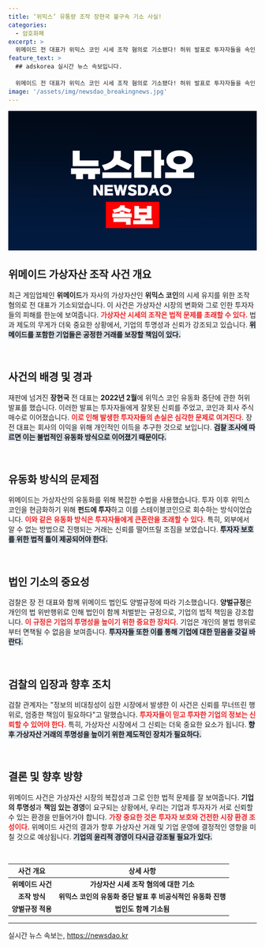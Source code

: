 ```yaml
---
title: ‘위믹스’ 유통량 조작 장현국 불구속 기소 사실!
categories:
  - 암호화폐
excerpt: >
  위메이드 전 대표가 위믹스 코인 시세 조작 혐의로 기소됐다! 허위 발표로 투자자들을 속인 그는 법인과 함께 처벌받게 되며, 가상자산 시장의 신뢰가 위태롭게 된 이유를 밝혀드립니다. 클릭하여 진실을 확인하세요!
feature_text: >
  ## adskorea 실시간 뉴스 속보입니다.

  위메이드 전 대표가 위믹스 코인 시세 조작 혐의로 기소됐다! 허위 발표로 투자자들을 속인 그는 법인과 함께 처벌받게 되며, 가상자산 시장의 신뢰가 위태롭게 된 이유를 밝혀드립니다. 클릭하여 진실을 확인하세요!
image: '/assets/img/newsdao_breakingnews.jpg'
---
```


<p><img src="/assets/img/newsdao_breakingnews.jpg" alt="adskorea 속보" /></p>

<h2 data-ke-size="size26">위메이드 가상자산 조작 사건 개요</h2>

<p data-ke-size="size16">최근 게임업체인 <b>위메이드</b>가 자사의 가상자산인 <b>위믹스 코인</b>의 시세 유지를 위한 조작 혐의로 전 대표가 기소되었습니다. 이 사건은 가상자산 시장의 변화와 그로 인한 투자자들의 피해를 한눈에 보여줍니다. <b><span style="color: #ee2323;">가상자산 시세의 조작은 법적 문제를 초래할 수 있다.</span></b> 법과 제도의 무게가 더욱 중요한 상황에서, 기업의 투명성과 신뢰가 강조되고 있습니다. <b><span style="background-color: #21538527;">위메이드를 포함한 기업들은 공정한 거래를 보장할 책임이 있다.</span></b></p>

<p data-ke-size="size16">&nbsp;</p>

<h2 data-ke-size="size26">사건의 배경 및 경과</h2>

<p data-ke-size="size16">재판에 넘겨진 <b>장현국</b> 전 대표는 <b>2022년 2월</b>에 위믹스 코인 유동화 중단에 관한 허위 발표를 했습니다. 이러한 발표는 투자자들에게 잘못된 신뢰를 주었고, 코인과 회사 주식 매수로 이어졌습니다. <b><span style="color: #ee2323;">이로 인해 발생한 투자자들의 손실은 심각한 문제로 여겨진다.</span></b> 장 전 대표는 회사의 이익을 위해 개인적인 이득을 추구한 것으로 보입니다. <b><span style="background-color: #21538527;">검찰 조사에 따르면 이는 불법적인 유동화 방식으로 이어졌기 때문이다.</span></b></p>

<p data-ke-size="size16">&nbsp;</p>

<h2 data-ke-size="size26">유동화 방식의 문제점</h2>

<p data-ke-size="size16">위메이드는 가상자산의 유동화를 위해 복잡한 수법을 사용했습니다. 투자 이후 위믹스 코인을 현금화하기 위해 <b>펀드에 투자</b>하고 이를 스테이블코인으로 회수하는 방식이었습니다. <b><span style="color: #ee2323;">이와 같은 유동화 방식은 투자자들에게 큰혼란을 초래할 수 있다.</span></b> 특히, 외부에서 알 수 없는 방법으로 진행되는 거래는 신뢰를 떨어뜨릴 조짐을 보였습니다. <b><span style="background-color: #21538527;">투자자 보호를 위한 법적 틀이 제공되어야 한다.</span></b></p>

<p data-ke-size="size16">&nbsp;</p>

<h2 data-ke-size="size26">법인 기소의 중요성</h2>

<p data-ke-size="size16">검찰은 장 전 대표와 함께 위메이드 법인도 양벌규정에 따라 기소했습니다. <b>양벌규정</b>은 개인의 법 위반행위로 인해 법인이 함께 처벌받는 규정으로, 기업의 법적 책임을 강조합니다. <b><span style="color: #ee2323;">이 규정은 기업의 투명성을 높이기 위한 중요한 장치다.</span></b> 기업은 개인의 불법 행위로부터 면책될 수 없음을 보여줍니다. <b><span style="background-color: #21538527;">투자자들 또한 이를 통해 기업에 대한 믿음을 갖길 바란다.</span></b></p>

<p data-ke-size="size16">&nbsp;</p>

<h2 data-ke-size="size26">검찰의 입장과 향후 조치</h2>

<p data-ke-size="size16">검찰 관계자는 "정보의 비대칭성이 심한 시장에서 발생한 이 사건은 신뢰를 무너뜨린 행위로, 엄중한 책임이 필요하다"고 말했습니다. <b><span style="color: #ee2323;">투자자들이 믿고 투자한 기업의 정보는 신뢰할 수 있어야 한다.</span></b> 특히, 가상자산 시장에서 그 신뢰는 더욱 중요한 요소가 됩니다. <b><span style="background-color: #21538527;">향후 가상자산 거래의 투명성을 높이기 위한 제도적인 장치가 필요하다.</span></b></p>

<p data-ke-size="size16">&nbsp;</p>

<h2 data-ke-size="size26">결론 및 향후 방향</h2>

<p data-ke-size="size16">위메이드 사건은 가상자산 시장의 복잡성과 그로 인한 법적 문제를 잘 보여줍니다. <b>기업의 투명성</b>과 <b>책임 있는 경영</b>이 요구되는 상황에서, 우리는 기업과 투자자가 서로 신뢰할 수 있는 환경을 만들어가야 합니다. <b><span style="color: #ee2323;">가장 중요한 것은 투자자 보호와 건전한 시장 환경 조성이다.</span></b> 위메이드 사건의 결과가 향후 가상자산 거래 및 기업 운영에 결정적인 영향을 미칠 것으로 예상됩니다. <b><span style="background-color: #21538527;">기업의 윤리적 경영이 다시금 강조될 필요가 있다.</span></b></p>

<p data-ke-size="size16">&nbsp;</p>

<table>
    <thead>
        <tr>
            <th style="text-align: center;">사건 개요</th>
            <th style="text-align: center;">상세 사항</th>
        </tr>
    </thead>
    <tbody>
        <tr>
            <td style="text-align: center; height: 17px;"><b>위메이드 사건</b></td>
            <td style="text-align: center; height: 17px;"><b>가상자산 시세 조작 혐의에 대한 기소</b></td>
        </tr>
        <tr>
            <td style="text-align: center; height: 17px;"><b>조작 방식</b></td>
            <td style="text-align: center; height: 17px;"><b>위믹스 코인의 유동화 중단 발표 후 비공식적인 유동화 진행</b></td>
        </tr>
        <tr>
            <td style="text-align: center; height: 17px;"><b>양벌규정 적용</b></td>
            <td style="text-align: center; height: 17px;"><b>법인도 함께 기소됨</b></td>
        </tr>
    </tbody>
</table>

<hr>
실시간 뉴스 속보는, <a href="https://newsdao.kr" rel="dofollow">https://newsdao.kr</a>


